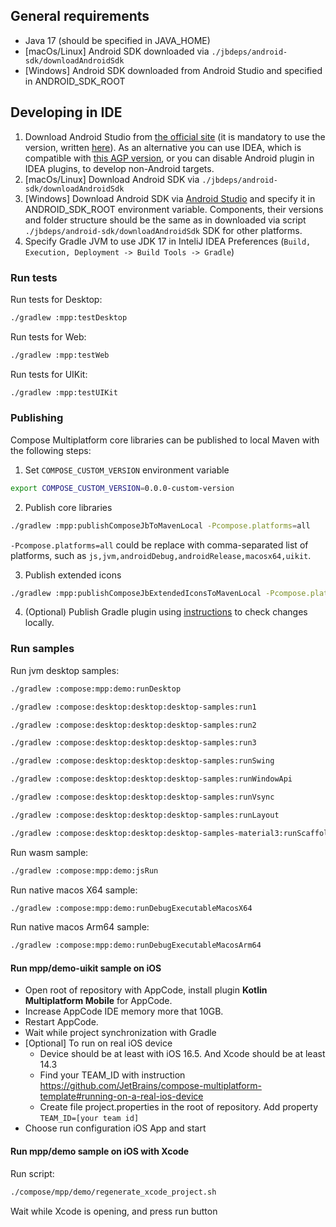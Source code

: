 ## General requirements
- Java 17 (should be specified in JAVA_HOME)
- [macOs/Linux] Android SDK downloaded via `./jbdeps/android-sdk/downloadAndroidSdk`
- [Windows] Android SDK downloaded from Android Studio and specified in ANDROID_SDK_ROOT

## Developing in IDE
1. Download Android Studio from [the official site](https://developer.android.com/studio/archive) (it is mandatory to use the version, written [here](https://github.com/JetBrains/androidx/blob/jb-main/gradle/libs.versions.toml#L11)). As an alternative you can use IDEA, which is compatible with [this AGP version](https://github.com/JetBrains/androidx/blob/jb-main/gradle/libs.versions.toml#L5), or you can disable Android plugin in IDEA plugins, to develop non-Android targets.
2. [macOs/Linux] Download Android SDK via `./jbdeps/android-sdk/downloadAndroidSdk`
3. [Windows] Download Android SDK via [Android Studio](https://developer.android.com/studio/intro/update#sdk-manager) and specify it in ANDROID_SDK_ROOT environment variable. Components, their versions and folder structure should be the same as in downloaded via script `./jbdeps/android-sdk/downloadAndroidSdk` SDK for other platforms.
4. Specify Gradle JVM to use JDK 17 in InteliJ IDEA Preferences (`Build, Execution, Deployment -> Build Tools -> Gradle`)

### Run tests

Run tests for Desktop:
```bash
./gradlew :mpp:testDesktop
```

Run tests for Web:
```bash
./gradlew :mpp:testWeb
```

Run tests for UIKit:
```bash
./gradlew :mpp:testUIKit
```

### Publishing
Compose Multiplatform core libraries can be published to local Maven with the following steps:
1. Set `COMPOSE_CUSTOM_VERSION` environment variable
```bash
export COMPOSE_CUSTOM_VERSION=0.0.0-custom-version
```
2. Publish core libraries
```bash
./gradlew :mpp:publishComposeJbToMavenLocal -Pcompose.platforms=all
```
`-Pcompose.platforms=all` could be replace with comma-separated list of platforms, such as `js,jvm,androidDebug,androidRelease,macosx64,uikit`.

3. Publish extended icons
```bash
./gradlew :mpp:publishComposeJbExtendedIconsToMavenLocal -Pcompose.platforms=all --max-workers=1
```

4. (Optional) Publish Gradle plugin using [instructions](https://github.com/JetBrains/compose-multiplatform/tree/master/compose#publishing) to check changes locally.

### Run samples
Run jvm desktop samples:
```bash
./gradlew :compose:mpp:demo:runDesktop
```
```bash
./gradlew :compose:desktop:desktop:desktop-samples:run1
```
```bash
./gradlew :compose:desktop:desktop:desktop-samples:run2
```
```bash
./gradlew :compose:desktop:desktop:desktop-samples:run3
```
```bash
./gradlew :compose:desktop:desktop:desktop-samples:runSwing
```
```bash
./gradlew :compose:desktop:desktop:desktop-samples:runWindowApi
```
```bash
./gradlew :compose:desktop:desktop:desktop-samples:runVsync
```
```bash
./gradlew :compose:desktop:desktop:desktop-samples:runLayout
```
```bash
./gradlew :compose:desktop:desktop:desktop-samples-material3:runScaffold
```

Run wasm sample:
```bash
./gradlew :compose:mpp:demo:jsRun
```

Run native macos X64 sample:
```bash
./gradlew :compose:mpp:demo:runDebugExecutableMacosX64
```

Run native macos Arm64 sample:
```bash
./gradlew :compose:mpp:demo:runDebugExecutableMacosArm64
```

#### Run mpp/demo-uikit sample on iOS
 - Open root of repository with AppCode, install plugin **Kotlin Multiplatform Mobile** for AppCode.
 - Increase AppCode IDE memory more that 10GB.
 - Restart AppCode.
 - Wait while project synchronization with Gradle
 - [Optional] To run on real iOS device 
   - Device should be at least with iOS 16.5. And Xcode should be at least 14.3
   - Find your TEAM_ID with instruction https://github.com/JetBrains/compose-multiplatform-template#running-on-a-real-ios-device
   - Create file project.properties in the root of repository. Add property `TEAM_ID=[your team id]`
 - Choose run configuration iOS App and start

#### Run mpp/demo sample on iOS with Xcode
Run script:
```bash 
./compose/mpp/demo/regenerate_xcode_project.sh
 ```
Wait while Xcode is opening, and press run button
